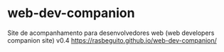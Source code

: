 # web-dev-companion
Site de acompanhamento para desenvolvedores web (web developers companion site) v0.4
https://rasbeguito.github.io/web-dev-companion/
